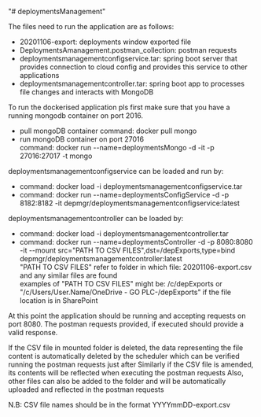"# deploymentsManagement" 

The files need to run the application are as follows:
- 20201106-export: deployments window exported file
- DeploymentsAmanagement.postman_collection: postman requests
- deploymentsmanagementconfigservice.tar: spring boot server that provides connection to cloud config and provides this service to other applications
- deploymentsmanagementcontroller.tar: spring boot app to processes file changes and interacts with MongoDB

To run the dockerised application pls first make sure that you have a running mongodb container on port 2016.
- pull mongoDB container
  command: docker pull mongo
- run mongoDB container on port 27016
  <br/>command: docker run --name=deploymentsMongo -d -it -p 27016:27017 -t mongo

deploymentsmanagementconfigservice can be loaded and run by:
- command: docker load -i deploymentsmanagementconfigservice.tar
- command: docker run --name=deploymentsConfigService -d -p 8182:8182 -it depmgr/deploymentsmanagementconfigservice:latest

deploymentsmanagementcontroller can be loaded by: 
- command: docker load -i deploymentsmanagementcontroller.tar
- command: docker run --name=deploymentsController -d -p 8080:8080 -it --mount src="PATH TO CSV FILES",dst=/depExports,type=bind depmgr/deploymentsmanagementcontroller:latest
  <br/>"PATH TO CSV FILES" refer to folder in which file: 20201106-export.csv and any similar files are found 
  <br/>examples of "PATH TO CSV FILES" might be: /c/depExports or "/c/Users/User.Name/OneDrive - GO PLC-/depExports" if the file location is in SharePoint

  
At this point the application should be running and accepting requests on port 8080. 
The postman requests provided, if executed should provide a valid response. 

If the CSV file in mounted folder is deleted, the data representing the file content is automatically deleted by the scheduler  which can be verified running the postman requests just after
Similarly if the CSV file is amended, its contents will be reflected when executing the postman requests
Also, other files can also be added to the folder and will be automatically uploaded and reflected in the postman requests

N.B: CSV file names should be in the format YYYYmmDD-export.csv
